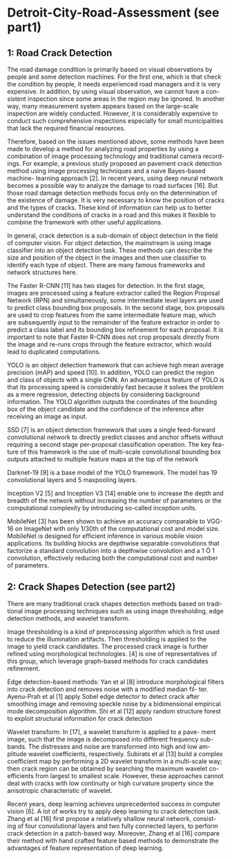# Detroit-City-Road-Assessment (see part1)

## 1: Road Crack Detection
The road damage condition is primarily based on visual observations by people and some detection machines. For the first one, which is that check the condition by people, it needs experienced road managers and it is very expensive. In addition, by using visual observation, we cannot have a con- sistent inspection since some areas in the region may be ignored. In another way, many measurement system appears based on the large-scale inspection are widely conducted. However, it is considerably expensive to conduct such comprehensive inspections especially for small municipalities that lack the required financial resources.

Therefore, based on the issues mentioned above, some methods have been made to develop a method for analyzing road properties by using a combination of image processing technology and traditional camera record- ings. For example, a previous study proposed an pavement crack detection method using image processing techniques and a naive Bayes-based machine- learning approach [2]. In recent years, using deep neural network becomes a possible way to analyze the damage to road surfaces [16]. But those road damage detection methods focus only on the determination of the existence of damage. It is very necessary to know the position of cracks and the types of cracks. These kind of information can help us to better understand the conditions of cracks in a road and this makes it flexible to combine the framework with other useful applications.

In general, crack detection is a sub-domain of object detection in the field of computer vision. For object detection, the mainstream is using image classifier into an object detection task. These methods can describe the size and position of the object in the images and then use classifier to identify each type of object. There are many famous frameworks and network structures here.

The Faster R-CNN [11] has two stages for detection. In the first stage, images are processed using a feature extractor called the Region Proposal Network (RPN) and simultaneously, some intermediate level layers are used to predict class bounding box proposals. In the second stage, box proposals are used to crop features from the same intermediate feature map, which are subsequently input to the remainder of the feature extractor in order to predict a class label and its bounding box refinement for each proposal. It is important to note that Faster R-CNN does not crop proposals directly from the image and re-runs crops through the feature extractor, which would lead to duplicated computations.

YOLO is an object detection framework that can achieve high mean average precision (mAP) and speed [10]. In addition, YOLO can predict the region and class of objects with a single CNN. An advantageous feature of YOLO is that its processing speed is considerably fast because it solves the problem as a mere regression, detecting objects by considering background information. The YOLO algorithm outputs the coordinates of the bounding box of the object candidate and the confidence of the inference after receiving an image as input.

SSD [7] is an object detection framework that uses a single feed-forward convolutional network to directly predict classes and anchor offsets without requiring a second stage per-proposal classification operation. The key fea- ture of this framework is the use of multi-scale convolutional bounding box outputs attached to multiple feature maps at the top of the network

Darknet-19 [9] is a base model of the YOLO framework. The model has 19 convolutional layers and 5 maxpooling layers.

Inception V2 [5] and Inception V3 [14] enable one to increase the depth and breadth of the network without increasing the number of parameters or the computational complexity by introducing so-called inception units.

MobileNet [3] has been shown to achieve an accuracy comparable to VGG-16 on ImageNet with only 1/30th of the computational cost and model size. MobileNet is designed for efficient inference in various mobile vision applications. Its building blocks are depthwise separable convolutions that factorize a standard convolution into a depthwise convolution and a 1 Ö 1 convolution, effectively reducing both the computational cost and number of parameters.

## 2: Crack Shapes Detection (see part2)
There are many traditional crack shapes detection methods based on tradi- tional image processing techniques such as using image thresholding, edge detection methods, and wavelet transform.

Image thresholding is a kind of preprocessing algorithm which is first used to reduce the illumination artifacts. Then thresholding is applied to the image to yield crack candidates. The processed crack image is further refined using morphological technologies. [4] is one of representatives of this group, which leverage graph-based methods for crack candidates refinement.

Edge detection-based methods: Yan et al [8] introduce morphological filters into crack detection and removes noise with a modified median fil- ter. Ayenu-Prah et al [1] apply Sobel edge detector to detect crack after smoothing image and removing speckle noise by a bidimensional empirical mode decomposition algorithm. Shi et al [12] apply random structure forest to exploit structural information for crack detection

Wavelet transform: In [17], a wavelet transform is applied to a pave- ment image, such that the image is decomposed into different frequency sub-bands. The distresses and noise are transformed into high and low am- plitude wavelet coefficients, respectively. Subirats et al [13] build a complex coefficient map by performing a 2D wavelet transform in a multi-scale way; then crack region can be obtained by searching the maximum wavelet co- efficients from largest to smallest scale. However, these approaches cannot deal with cracks with low continuity or high curvature property since the anisotropic characteristic of wavelet.

Recent years, deep learning achieves unprecedented success in computer vision [6]. A lot of works try to apply deep learning to crack detection task. Zhang et al [16] first propose a relatively shallow neural network, consist- ing of four convolutional layers and two fully connected layers, to perform crack detection in a patch-based way. Moreover, Zhang et al [16] compare their method with hand crafted feature based methods to demonstrate the advantages of feature representation of deep learning.
